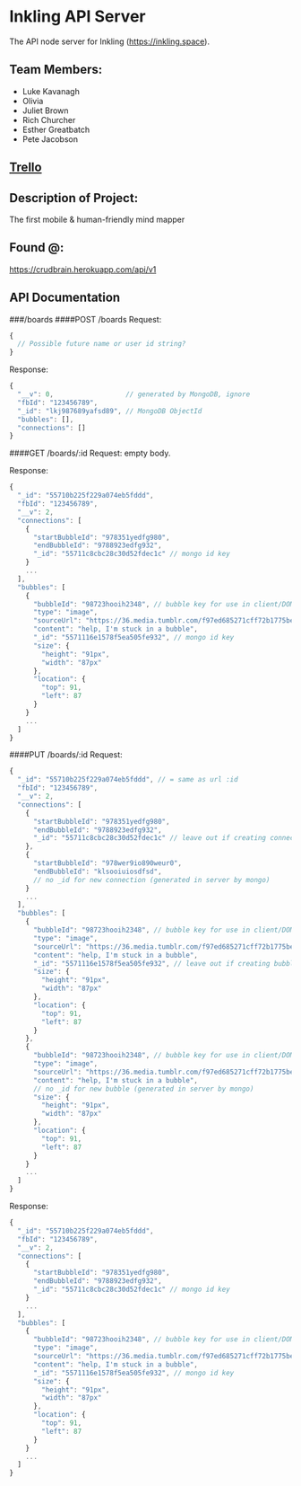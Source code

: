 # Inkling API Server
The API node server for Inkling (https://inkling.space).

## Team Members:
* Luke Kavanagh
* Olivia 
* Juliet Brown
* Rich Churcher
* Esther Greatbatch
* Pete Jacobson

## [Trello](https://trello.com/b/LLXoi7N5/crud-brain)

## Description of Project:
The first mobile & human-friendly mind mapper

## Found @:
https://crudbrain.herokuapp.com/api/v1

## API Documentation
###/boards
####POST /boards
Request:
```javascript
{
  // Possible future name or user id string?
}
```
Response:
```javascript
{
  "__v": 0,                  // generated by MongoDB, ignore
  "fbId": "123456789",
  "_id": "lkj987689yafsd89", // MongoDB ObjectId
  "bubbles": [],
  "connections": []
}
```
####GET /boards/:id
Request: empty body.

Response:
```javascript
{
  "_id": "55710b225f229a074eb5fddd",
  "fbId": "123456789",
  "__v": 2,
  "connections": [
    {
      "startBubbleId": "978351yedfg980",
      "endBubbleId": "9788923edfg932",
      "_id": "55711c8cbc28c30d52fdec1c" // mongo id key
    }
    ...
  ],
  "bubbles": [
    {
      "bubbleId": "98723hooih2348", // bubble key for use in client/DOM
      "type": "image",
      "sourceUrl": "https://36.media.tumblr.com/f97ed685271cff72b1775bee1d88d79f/tumblr_noh0igEt541qz8jg7o4_400.jpg",
      "content": "help, I'm stuck in a bubble",
      "_id": "5571116e1578f5ea505fe932", // mongo id key
      "size": {
        "height": "91px",
        "width": "87px"
      },
      "location": {
        "top": 91,
        "left": 87
      }
    }
    ...
  ]
}
```
####PUT /boards/:id
Request:
```javascript
{
  "_id": "55710b225f229a074eb5fddd", // = same as url :id
  "fbId": "123456789",
  "__v": 2,
  "connections": [
    {
      "startBubbleId": "978351yedfg980",
      "endBubbleId": "9788923edfg932",
      "_id": "55711c8cbc28c30d52fdec1c" // leave out if creating connection, see below
    },
    {
      "startBubbleId": "978wer9io890weur0",
      "endBubbleId": "klsooiuiosdfsd",
      // no _id for new connection (generated in server by mongo)
    }
    ...
  ],
  "bubbles": [
    {
      "bubbleId": "98723hooih2348", // bubble key for use in client/DOM
      "type": "image",
      "sourceUrl": "https://36.media.tumblr.com/f97ed685271cff72b1775bee1d88d79f/tumblr_noh0igEt541qz8jg7o4_400.jpg",
      "content": "help, I'm stuck in a bubble",
      "_id": "5571116e1578f5ea505fe932", // leave out if creating bubble, see below
      "size": {
        "height": "91px",
        "width": "87px"
      },
      "location": {
        "top": 91,
        "left": 87
      }
    },
    {
      "bubbleId": "98723hooih2348", // bubble key for use in client/DOM
      "type": "image",
      "sourceUrl": "https://36.media.tumblr.com/f97ed685271cff72b1775bee1d88d79f/tumblr_noh0igEt541qz8jg7o4_400.jpg",
      "content": "help, I'm stuck in a bubble",
      // no _id for new bubble (generated in server by mongo)
      "size": {
        "height": "91px",
        "width": "87px"
      },
      "location": {
        "top": 91,
        "left": 87
      }
    }
    ...
  ]
}
```
Response:
```javascript
{
  "_id": "55710b225f229a074eb5fddd",
  "fbId": "123456789",
  "__v": 2,
  "connections": [
    {
      "startBubbleId": "978351yedfg980",
      "endBubbleId": "9788923edfg932",
      "_id": "55711c8cbc28c30d52fdec1c" // mongo id key
    }
    ...
  ],
  "bubbles": [
    {
      "bubbleId": "98723hooih2348", // bubble key for use in client/DOM
      "type": "image",
      "sourceUrl": "https://36.media.tumblr.com/f97ed685271cff72b1775bee1d88d79f/tumblr_noh0igEt541qz8jg7o4_400.jpg",
      "content": "help, I'm stuck in a bubble",
      "_id": "5571116e1578f5ea505fe932", // mongo id key
      "size": {
        "height": "91px",
        "width": "87px"
      },
      "location": {
        "top": 91,
        "left": 87
      }
    }
    ...
  ]
}
```
